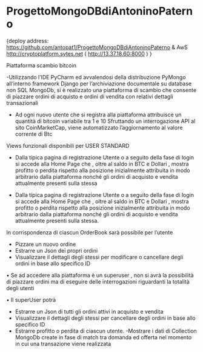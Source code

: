 # ProgettoMongoDBdiAntoninoPaterno
{deploy address: https://github.com/antopat1/ProgettoMongoDBdiAntoninoPaterno & AwS http://cryptoplatform.sytes.net ( http://13.37.18.60:8000 ) }


Piattaforma scambio bitcoin

-Utilizzando l’IDE PyCharm ed avvalendosi della distribuzione PyMongo all’interno framework Django per 
l’archiviazione documentale su database non SQL MongoDb, si è realizzato una piattaforma di scambio 
che consente di piazzare ordini di acquisto e ordini di vendita con relativi dettagli transazionali

- Ad ogni nuovo utente che si registra alla piattaforma attribuisce un quantità di bitcoin variabile tra 1 e 10
Sfruttando un interrogazione API al sito CoinMarketCap, viene automatizzato l’aggiornamento al valore corrente di Btc

Views funzionali disponibili per USER STANDARD

-  Dalla tipica pagina di registrazione Utente o a seguito della fase di login si accede alla Home Page che , oltre 
al saldo in BTC e Dollari , mostra profitto o perdita rispetto alla posizione inizialmente attribuita in modo 
arbitrario dalla piattaforma nonché gli ordini di acquisto e vendita attualmente presenti sulla stessa

- Dalla tipica pagina di registrazione Utente o a seguito della fase di login si accede alla Home Page che , oltre 
al saldo in BTC e Dollari , mostra profitto o perdita rispetto alla posizione inizialmente attribuita in modo 
arbitrario dalla piattaforma nonché gli ordini di acquisto e vendita attualmente presenti sulla stessa.

 In corrispondenza di ciascun OrderBook sarà possibile per l’utente 
 
- Pizzare un nuovo ordine
- Estrarre un Json dei propri ordini
- Visualizzare il dettagli degli stessi per modificare o cancellare degli ordini in base allo specifico ID

•  Se ad accedere alla piattaforma è un superuser , non si avrà la possibilità di piazzare ordini ma di eseguire 
delle interrogazioni riguardanti la totalità degli utenti 

 • Il superUser potrà
 - Estrarre un Json di tutti gli ordini attivi in acquisto e vendita
- Visualizzare il dettagli degli stessi per cancellare degli ordini in base allo specifico ID
- Estrarre profitto o perdita di ciascun utente.
-Mostrare i dati di Collection MongoDb create in fase di match tra domanda ed offerta nel momento in cui 
una transazione viene realizzata


